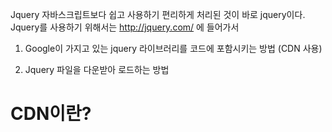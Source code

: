 Jquery
자바스크립트보다 쉽고 사용하기 편리하게 처리된 것이 바로 jquery이다.
Jquery를 사용하기 위해서는 http://jquery.com/ 에 들어가서

1.	 Google이 가지고 있는 jquery 라이브러리를 코드에 포함시키는 방법 (CDN 사용)
<script src="https://ajax.googleapis.com/ajax/libs/jquery/3.3.1/jquery.min.js"></script>
2.	Jquery 파일을 다운받아 로드하는 방법

# CDN이란?

